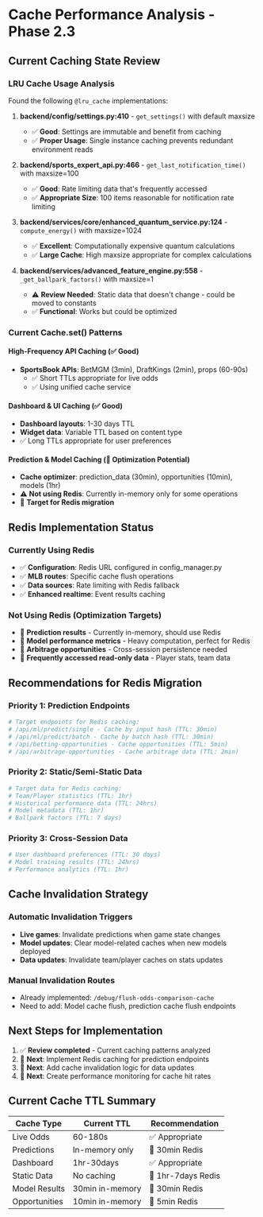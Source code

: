 # Cache Performance Analysis - Phase 2.3

## Current Caching State Review

### LRU Cache Usage Analysis
Found the following `@lru_cache` implementations:

1. **backend/config/settings.py:410** - `get_settings()` with default maxsize
   - ✅ **Good**: Settings are immutable and benefit from caching
   - ✅ **Proper Usage**: Single instance caching prevents redundant environment reads

2. **backend/sports_expert_api.py:466** - `get_last_notification_time()` with maxsize=100
   - ✅ **Good**: Rate limiting data that's frequently accessed
   - ✅ **Appropriate Size**: 100 items reasonable for notification rate limiting

3. **backend/services/core/enhanced_quantum_service.py:124** - `compute_energy()` with maxsize=1024
   - ✅ **Excellent**: Computationally expensive quantum calculations
   - ✅ **Large Cache**: High maxsize appropriate for complex calculations

4. **backend/services/advanced_feature_engine.py:558** - `_get_ballpark_factors()` with maxsize=1
   - ⚠️ **Review Needed**: Static data that doesn't change - could be moved to constants
   - ✅ **Functional**: Works but could be optimized

### Current Cache.set() Patterns

#### High-Frequency API Caching (✅ Good)
- **SportsBook APIs**: BetMGM (3min), DraftKings (2min), props (60-90s)
  - ✅ Short TTLs appropriate for live odds
  - ✅ Using unified cache service

#### Dashboard & UI Caching (✅ Good)  
- **Dashboard layouts**: 1-30 days TTL
- **Widget data**: Variable TTL based on content type
- ✅ Long TTLs appropriate for user preferences

#### Prediction & Model Caching (🔄 Optimization Potential)
- **Cache optimizer**: prediction_data (30min), opportunities (10min), models (1hr)
- ⚠️ **Not using Redis**: Currently in-memory only for some operations
- 🎯 **Target for Redis migration**

## Redis Implementation Status

### Currently Using Redis
- ✅ **Configuration**: Redis URL configured in config_manager.py
- ✅ **MLB routes**: Specific cache flush operations
- ✅ **Data sources**: Rate limiting with Redis fallback
- ✅ **Enhanced realtime**: Event results caching

### Not Using Redis (Optimization Targets)
- 🎯 **Prediction results** - Currently in-memory, should use Redis
- 🎯 **Model performance metrics** - Heavy computation, perfect for Redis
- 🎯 **Arbitrage opportunities** - Cross-session persistence needed
- 🎯 **Frequently accessed read-only data** - Player stats, team data

## Recommendations for Redis Migration

### Priority 1: Prediction Endpoints
```python
# Target endpoints for Redis caching:
# /api/ml/predict/single - Cache by input hash (TTL: 30min)
# /api/ml/predict/batch - Cache by batch hash (TTL: 30min)  
# /api/betting-opportunities - Cache opportunities (TTL: 5min)
# /api/arbitrage-opportunities - Cache arbitrage data (TTL: 2min)
```

### Priority 2: Static/Semi-Static Data  
```python
# Target data for Redis caching:
# Team/Player statistics (TTL: 1hr)
# Historical performance data (TTL: 24hrs)
# Model metadata (TTL: 1hr)
# Ballpark factors (TTL: 7 days)
```

### Priority 3: Cross-Session Data
```python
# User dashboard preferences (TTL: 30 days)
# Model training results (TTL: 24hrs) 
# Performance analytics (TTL: 1hr)
```

## Cache Invalidation Strategy

### Automatic Invalidation Triggers
- **Live games**: Invalidate predictions when game state changes
- **Model updates**: Clear model-related caches when new models deployed
- **Data updates**: Invalidate team/player caches on stats updates

### Manual Invalidation Routes
- Already implemented: `/debug/flush-odds-comparison-cache`
- Need to add: Model cache flush, prediction cache flush endpoints

## Next Steps for Implementation

1. ✅ **Review completed** - Current caching patterns analyzed
2. 🔄 **Next**: Implement Redis caching for prediction endpoints
3. 🔄 **Next**: Add cache invalidation logic for data updates
4. 🔄 **Next**: Create performance monitoring for cache hit rates

## Current Cache TTL Summary

| Cache Type | Current TTL | Recommendation |
|------------|-------------|----------------|
| Live Odds | 60-180s | ✅ Appropriate |
| Predictions | In-memory only | 🎯 30min Redis |
| Dashboard | 1hr-30days | ✅ Appropriate |
| Static Data | No caching | 🎯 1hr-7days Redis |
| Model Results | 30min in-memory | 🎯 30min Redis |
| Opportunities | 10min in-memory | 🎯 5min Redis |
